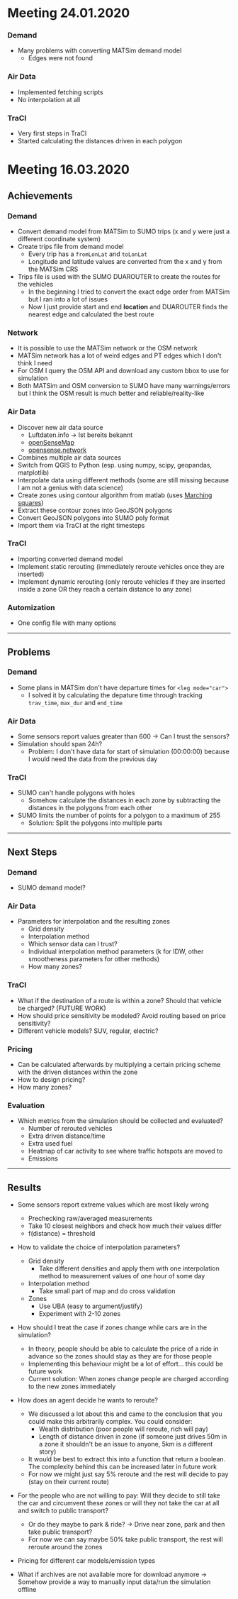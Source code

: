 # Meeting 24.01.2020

### Demand 
* Many problems with converting MATSim demand model
  * Edges were not found

### Air Data
* Implemented fetching scripts
* No interpolation at all

### TraCI
* Very first steps in TraCI
* Started calculating the distances driven in each polygon

# Meeting 16.03.2020

## Achievements

### Demand
* Convert demand model from MATSim to SUMO trips (x and y were just a different coordinate system)
* Create trips file from demand model
  * Every trip has a `fromLonLat` and `toLonLat`
  * Longitude and latitude values are converted from the x and y from the MATSim CRS
* Trips file is used with the SUMO DUAROUTER to create the routes for the vehicles
  * In the beginning I tried to convert the exact edge order from MATSim but I ran into a lot of issues
  * Now I just provide start and end **location** and DUAROUTER finds the nearest edge and calculated the best route

### Network
* It is possible to use the MATSim network or the OSM network
* MATSim network has a lot of weird edges and PT edges which I don't think I need
* For OSM I query the OSM API and download any custom bbox to use for simulation
* Both MATSim and OSM conversion to SUMO have many warnings/errors but I think the OSM result is much better and reliable/reality-like

### Air Data
* Discover new air data source
  * Luftdaten.info -> Ist bereits bekannt
  * [openSenseMap](https://opensensemap.org/)
  * [opensense.network](https://www.opensense.network/)
* Combines multiple air data sources
* Switch from QGIS to Python (esp. using numpy, scipy, geopandas, matplotlib)
* Interpolate data using different methods (some are still missing because I am not a genius with data science)
* Create zones using contour algorithm from matlab (uses [Marching squares](https://en.wikipedia.org/wiki/Marching_squares))
* Extract these contour zones into GeoJSON polygons
* Convert GeoJSON polygons into SUMO poly format
* Import them via TraCI at the right timesteps

### TraCI
* Importing converted demand model
* Implement static rerouting (immediately reroute vehicles once they are inserted)
* Implement dynamic rerouting (only reroute vehicles if they are inserted inside a zone OR they reach a certain distance to any zone)

### Automization
* One config file with many options

--- 
## Problems

### Demand
* Some plans in MATSim don't have departure times for `<leg mode="car">`
  * I solved it by calculating the depature time through tracking `trav_time`, `max_dur` and `end_time`

### Air Data
* Some sensors report values greater than 600 -> Can I trust the sensors?
* Simulation should span 24h?
  * Problem: I don't have data for start of simulation (00:00:00) because I would need the data from the previous day 

### TraCI

* SUMO can't handle polygons with holes
  * Somehow calculate the distances in each zone by subtracting the distances in the polygons from each other
* SUMO limits the number of points for a polygon to a maximum of 255
  * Solution: Split the polygons into multiple parts

---

## Next Steps

### Demand
* SUMO demand model?

### Air Data
* Parameters for interpolation and the resulting zones
  * Grid density
  * Interpolation method
  * Which sensor data can I trust?
  * Individual interpolation method parameters (k for IDW, other smootheness parameters for other methods)
  * How many zones?

### TraCI
* What if the destination of a route is within a zone? Should that vehicle be charged? (FUTURE WORK)
* How should price sensitivity be modeled? Avoid routing based on price sensitivity?
* Different vehicle models? SUV, regular, electric?

### Pricing
* Can be calculated afterwards by multiplying a certain pricing scheme with the driven distances within the zone
* How to design pricing?
* How many zones?

### Evaluation
* Which metrics from the simulation should be collected and evaluated?
  * Number of rerouted vehicles
  * Extra driven distance/time
  * Extra used fuel
  * Heatmap of car activity to see where traffic hotspots are moved to
  * Emissions

---

## Results

* Some sensors report extreme values which are most likely wrong
  * Prechecking raw/averaged measurements
  * Take 10 closest neighbors and check how much their values differ
  * f(distance) = threshold

* How to validate the choice of interpolation parameters?
  * Grid density
    * Take different densities and apply them with one interpolation method to measurement values of one hour of some day
  * Interpolation method
    * Take small part of map and do cross validation
  * Zones
    * Use UBA (easy to argument/justify)
    * Experiment with 2-10 zones

* How should I treat the case if zones change while cars are in the simulation?
  * In theory, people should be able to calculate the price of a ride in advance so the zones should stay as they are for those people
  * Implementing this behaviour might be a lot of effort... this could be future work
  * Current solution: When zones change people are charged according to the new zones immediately

* How does an agent decide he wants to reroute?
  * We discussed a lot about this and came to the conclusion that you could make this arbitrarily complex. You could consider:
    * Wealth distribution (poor people will reroute, rich will pay)
    * Length of distance driven in zone (if someone just drives 50m in a zone it shouldn't be an issue to anyone, 5km is a different story)
  * It would be best to extract this into a function that return a boolean. The complexity behind this can be increased later in future work
  * For now we might just say 5% reroute and the rest will decide to pay (stay on their current route)

* For the people who are not willing to pay: Will they decide to still take the car and circumvent these zones or will they not take the car at all and switch to public transport?
  * Or do they maybe to park & ride? -> Drive near zone, park and then take public transport?
  * For now we can say maybe 50% take public transport, the rest will reroute around the zones

* Pricing for different car models/emission types

* What if archives are not available more for download anymore -> Somehow provide a way to manually input data/run the simulation offline

